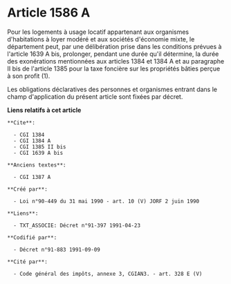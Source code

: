 # Article 1586 A

Pour les logements à usage locatif appartenant aux organismes d'habitations à loyer modéré et aux sociétés d'économie mixte,
le département peut, par une délibération prise dans les conditions prévues à l'article 1639 A bis, prolonger, pendant une
durée qu'il détermine, la durée des exonérations mentionnées aux articles 1384 et 1384 A et au paragraphe II bis de l'article
1385 pour la taxe foncière sur les propriétés bâties perçue à son profit (1).

Les obligations déclaratives des personnes et organismes entrant dans le champ d'application du présent article sont fixées
par décret.

**Liens relatifs à cet article**

	**Cite**:

	  - CGI 1384
	  - CGI 1384 A
	  - CGI 1385 II bis
	  - CGI 1639 A bis

	**Anciens textes**:

	  - CGI 1387 A

	**Créé par**:

	  - Loi n°90-449 du 31 mai 1990 - art. 10 (V) JORF 2 juin 1990

	**Liens**:

	  - TXT_ASSOCIE: Décret n°91-397 1991-04-23

	**Codifié par**:

	  - Décret n°91-883 1991-09-09

	**Cité par**:

	  - Code général des impôts, annexe 3, CGIAN3. - art. 328 E (V)
